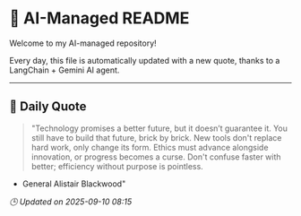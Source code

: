 # 🧠 AI-Managed README

Welcome to my AI-managed repository!

Every day, this file is automatically updated with a new quote, thanks to a LangChain + Gemini AI agent.

---

## 📅 Daily Quote

> "Technology promises a better future, but it doesn’t guarantee it.
You still have to build that future, brick by brick.
New tools don't replace hard work, only change its form.
Ethics must advance alongside innovation, or progress becomes a curse.
Don't confuse faster with better; efficiency without purpose is pointless.
- General Alistair Blackwood"

*🕒 Updated on 2025-09-10 08:15*